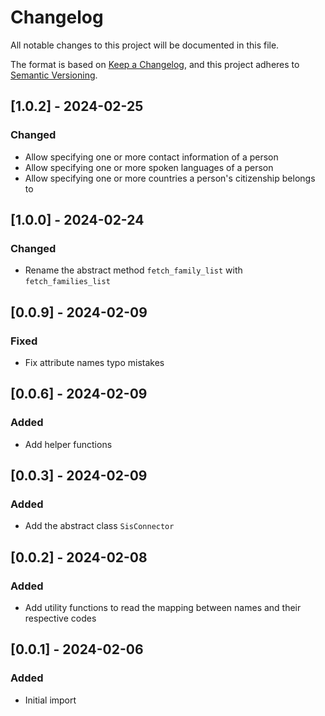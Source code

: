 # Changelog
All notable changes to this project will be documented in this file.

The format is based on [Keep a Changelog](https://keepachangelog.com/en/1.0.0/),
and this project adheres to [Semantic Versioning](https://semver.org/spec/v2.0.0.html).

## [1.0.2] - 2024-02-25
### Changed
- Allow specifying one or more contact information of a person 
- Allow specifying one or more spoken languages of a person
- Allow specifying one or more countries a person's citizenship belongs to

## [1.0.0] - 2024-02-24
### Changed
- Rename the abstract method `fetch_family_list` with `fetch_families_list`

## [0.0.9] - 2024-02-09
### Fixed
- Fix attribute names typo mistakes

## [0.0.6] - 2024-02-09
### Added
- Add helper functions

## [0.0.3] - 2024-02-09
### Added
- Add the abstract class `SisConnector`

## [0.0.2] - 2024-02-08
### Added
- Add utility functions to read the mapping between names and their respective codes

## [0.0.1] - 2024-02-06
### Added
- Initial import
